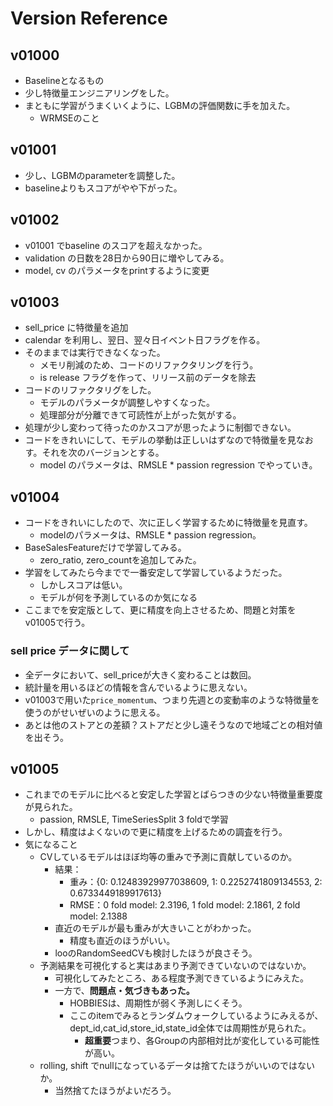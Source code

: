 # Version Reference

## v01000
- Baselineとなるもの
- 少し特徴量エンジニアリングをした。
- まともに学習がうまくいくように、LGBMの評価関数に手を加えた。
    - WRMSEのこと


## v01001
- 少し、LGBMのparameterを調整した。
- baselineよりもスコアがやや下がった。


## v01002
- v01001 でbaseline のスコアを超えなかった。
- validation の日数を28日から90日に増やしてみる。
- model, cv のパラメータをprintするように変更


## v01003
- sell_price に特徴量を追加
- calendar を利用し、翌日、翌々日イベント日フラグを作る。
- そのままでは実行できなくなった。
  - メモリ削減のため、コードのリファクタリングを行う。
  - is release フラグを作って、リリース前のデータを除去
- コードのリファクタリグをした。
  - モデルのパラメータが調整しやすくなった。
  - 処理部分が分離できて可読性が上がった気がする。
- 処理が少し変わって待ったのかスコアが思ったように制御できない。
- コードをきれいにして、モデルの挙動は正しいはずなので特徴量を見なおす。それを次のバージョンとする。
  - model のパラメータは、RMSLE * passion regression でやっていき。


## v01004
- コードをきれいにしたので、次に正しく学習するために特徴量を見直す。
  - modelのパラメータは、RMSLE * passion regression。
- BaseSalesFeatureだけで学習してみる。
  - zero_ratio, zero_countを追加してみた。
- 学習をしてみたら今までで一番安定して学習しているようだった。
  - しかしスコアは低い。
  - モデルが何を予測しているのか気になる
- ここまでを安定版として、更に精度を向上させるため、問題と対策をv01005で行う。

### sell price データに関して
- 全データにおいて、sell_priceが大きく変わることは数回。
- 統計量を用いるほどの情報を含んでいるように思えない。
- v01003で用いた`price_momentum`、つまり先週との変動率のような特徴量を使うのがせいぜいのように思える。
- あとは他のストアとの差額？ストアだと少し遠そうなので地域ごとの相対値を出そう。


## v01005
- これまでのモデルに比べると安定した学習とばらつきの少ない特徴量重要度が見られた。
  - passion, RMSLE, TimeSeriesSplit 3 foldで学習
- しかし、精度はよくないので更に精度を上げるための調査を行う。
- 気になること
  - CVしているモデルはほぼ均等の重みで予測に貢献しているのか。
    - 結果：
      - 重み：{0: 0.12483929977038609, 1: 0.2252741809134553, 2: 0.6733449189917613}
      - RMSE：0 fold model: 2.3196, 1 fold model: 2.1861, 2 fold model: 2.1388
    - 直近のモデルが最も重みが大きいことがわかった。
      - 精度も直近のほうがいい。
    - looのRandomSeedCVも検討したほうが良さそう。
  - 予測結果を可視化すると実はあまり予測できていないのではないか。
    - 可視化してみたところ、ある程度予測できているようにみえた。
    - 一方で、**問題点・気づきもあった。**
      - HOBBIESは、周期性が弱く予測しにくそう。
      - ここのitemでみるとランダムウォークしているようにみえるが、dept_id,cat_id,store_id,state_id全体では周期性が見られた。
        - **超重要**つまり、各Groupの内部相対比が変化している可能性が高い。
  - rolling, shift でnullになっているデータは捨てたほうがいいのではないか。
    - 当然捨てたほうがよいだろう。
